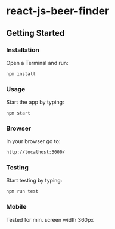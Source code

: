 # react-js-beer-finder


## Getting Started

### Installation

Open a Terminal and run:

```sh
npm install
```

### Usage

Start the app by typing:

```sh
npm start
```

### Browser

In your browser go to:

```sh
http://localhost:3000/
```

### Testing

Start testing by typing:

```sh
npm run test
```

### Mobile

Tested for min. screen width 360px
